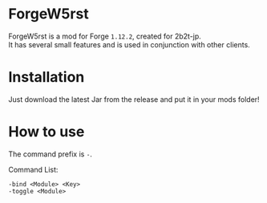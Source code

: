 # ForgeW5rst
ForgeW5rst is a mod for Forge `1.12.2`, created for 2b2t-jp.  
It has several small features and is used in conjunction with other clients.  
# Installation
Just download the latest Jar from the release and put it in your mods folder!
# How to use
The command prefix is `-`.

Command List:
```
-bind <Module> <Key>
-toggle <Module>
```
